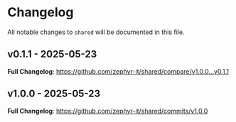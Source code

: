 # Changelog

All notable changes to `shared` will be documented in this file.

## v0.1.1 - 2025-05-23

**Full Changelog**: https://github.com/zephyr-it/shared/compare/v1.0.0...v0.1.1

## v1.0.0 - 2025-05-23

**Full Changelog**: https://github.com/zephyr-it/shared/commits/v1.0.0
